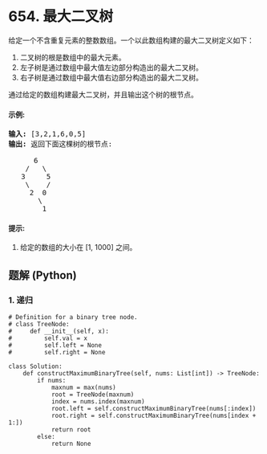 # 654. 最大二叉树
给定一个不含重复元素的整数数组。一个以此数组构建的最大二叉树定义如下：
1. 二叉树的根是数组中的最大元素。
2. 左子树是通过数组中最大值左边部分构造出的最大二叉树。
3. 右子树是通过数组中最大值右边部分构造出的最大二叉树。

通过给定的数组构建最大二叉树，并且输出这个树的根节点。

#### 示例:
<pre>
<strong>输入:</strong> [3,2,1,6,0,5]
<strong>输出:</strong> 返回下面这棵树的根节点:

      6
    /   \
   3     5
    \    /
     2  0
       \
        1
</pre>

#### 提示:
1. 给定的数组的大小在 [1, 1000] 之间。

## 题解 (Python)

### 1. 递归
```Python3
# Definition for a binary tree node.
# class TreeNode:
#     def __init__(self, x):
#         self.val = x
#         self.left = None
#         self.right = None

class Solution:
    def constructMaximumBinaryTree(self, nums: List[int]) -> TreeNode:
        if nums:
            maxnum = max(nums)
            root = TreeNode(maxnum)
            index = nums.index(maxnum)
            root.left = self.constructMaximumBinaryTree(nums[:index])
            root.right = self.constructMaximumBinaryTree(nums[index + 1:])
            return root
        else:
            return None
```
